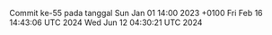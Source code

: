 Commit ke-55 pada tanggal Sun Jan 01 14:00 2023 +0100
Fri Feb 16 14:43:06 UTC 2024
Wed Jun 12 04:30:21 UTC 2024
